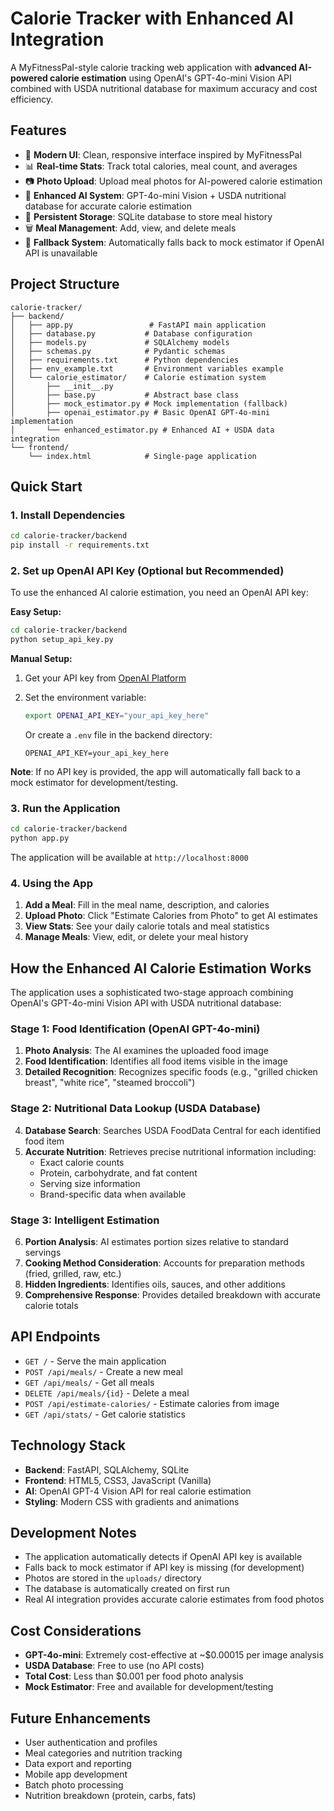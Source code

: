 # Calorie Tracker with Enhanced AI Integration

A MyFitnessPal-style calorie tracking web application with **advanced AI-powered calorie estimation** using OpenAI's GPT-4o-mini Vision API combined with USDA nutritional database for maximum accuracy and cost efficiency.

## Features

- 📱 **Modern UI**: Clean, responsive interface inspired by MyFitnessPal
- 📊 **Real-time Stats**: Track total calories, meal count, and averages
- 📷 **Photo Upload**: Upload meal photos for AI-powered calorie estimation
- 🤖 **Enhanced AI System**: GPT-4o-mini Vision + USDA nutritional database for accurate calorie estimation
- 💾 **Persistent Storage**: SQLite database to store meal history
- 🗑️ **Meal Management**: Add, view, and delete meals
- 🔄 **Fallback System**: Automatically falls back to mock estimator if OpenAI API is unavailable

## Project Structure

```
calorie-tracker/
├── backend/
│   ├── app.py                 # FastAPI main application
│   ├── database.py           # Database configuration
│   ├── models.py             # SQLAlchemy models
│   ├── schemas.py            # Pydantic schemas
│   ├── requirements.txt      # Python dependencies
│   ├── env_example.txt       # Environment variables example
│   └── calorie_estimator/    # Calorie estimation system
│       ├── __init__.py
│       ├── base.py           # Abstract base class
│       ├── mock_estimator.py # Mock implementation (fallback)
│       ├── openai_estimator.py # Basic OpenAI GPT-4o-mini implementation
│       └── enhanced_estimator.py # Enhanced AI + USDA data integration
└── frontend/
    └── index.html            # Single-page application
```

## Quick Start

### 1. Install Dependencies

```bash
cd calorie-tracker/backend
pip install -r requirements.txt
```

### 2. Set up OpenAI API Key (Optional but Recommended)

To use the enhanced AI calorie estimation, you need an OpenAI API key:

**Easy Setup:**
```bash
cd calorie-tracker/backend
python setup_api_key.py
```

**Manual Setup:**
1. Get your API key from [OpenAI Platform](https://platform.openai.com/api-keys)
2. Set the environment variable:
   ```bash
   export OPENAI_API_KEY="your_api_key_here"
   ```
   
   Or create a `.env` file in the backend directory:
   ```
   OPENAI_API_KEY=your_api_key_here
   ```

**Note**: If no API key is provided, the app will automatically fall back to a mock estimator for development/testing.

### 3. Run the Application

```bash
cd calorie-tracker/backend
python app.py
```

The application will be available at `http://localhost:8000`

### 4. Using the App

1. **Add a Meal**: Fill in the meal name, description, and calories
2. **Upload Photo**: Click "Estimate Calories from Photo" to get AI estimates
3. **View Stats**: See your daily calorie totals and meal statistics
4. **Manage Meals**: View, edit, or delete your meal history

## How the Enhanced AI Calorie Estimation Works

The application uses a sophisticated two-stage approach combining OpenAI's GPT-4o-mini Vision API with USDA nutritional database:

### Stage 1: Food Identification (OpenAI GPT-4o-mini)
1. **Photo Analysis**: The AI examines the uploaded food image
2. **Food Identification**: Identifies all food items visible in the image
3. **Detailed Recognition**: Recognizes specific foods (e.g., "grilled chicken breast", "white rice", "steamed broccoli")

### Stage 2: Nutritional Data Lookup (USDA Database)
4. **Database Search**: Searches USDA FoodData Central for each identified food item
5. **Accurate Nutrition**: Retrieves precise nutritional information including:
   - Exact calorie counts
   - Protein, carbohydrate, and fat content
   - Serving size information
   - Brand-specific data when available

### Stage 3: Intelligent Estimation
6. **Portion Analysis**: AI estimates portion sizes relative to standard servings
7. **Cooking Method Consideration**: Accounts for preparation methods (fried, grilled, raw, etc.)
8. **Hidden Ingredients**: Identifies oils, sauces, and other additions
9. **Comprehensive Response**: Provides detailed breakdown with accurate calorie totals

## API Endpoints

- `GET /` - Serve the main application
- `POST /api/meals/` - Create a new meal
- `GET /api/meals/` - Get all meals
- `DELETE /api/meals/{id}` - Delete a meal
- `POST /api/estimate-calories/` - Estimate calories from image
- `GET /api/stats/` - Get calorie statistics

## Technology Stack

- **Backend**: FastAPI, SQLAlchemy, SQLite
- **Frontend**: HTML5, CSS3, JavaScript (Vanilla)
- **AI**: OpenAI GPT-4 Vision API for real calorie estimation
- **Styling**: Modern CSS with gradients and animations

## Development Notes

- The application automatically detects if OpenAI API key is available
- Falls back to mock estimator if API key is missing (for development)
- Photos are stored in the `uploads/` directory
- The database is automatically created on first run
- Real AI integration provides accurate calorie estimates from food photos

## Cost Considerations

- **GPT-4o-mini**: Extremely cost-effective at ~$0.00015 per image analysis
- **USDA Database**: Free to use (no API costs)
- **Total Cost**: Less than $0.001 per food photo analysis
- **Mock Estimator**: Free and available for development/testing

## Future Enhancements

- User authentication and profiles
- Meal categories and nutrition tracking
- Data export and reporting
- Mobile app development
- Batch photo processing
- Nutrition breakdown (protein, carbs, fats)
